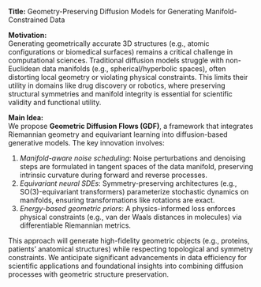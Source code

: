 **Title:** Geometry-Preserving Diffusion Models for Generating Manifold-Constrained Data  

**Motivation:**  
Generating geometrically accurate 3D structures (e.g., atomic configurations or biomedical surfaces) remains a critical challenge in computational sciences. Traditional diffusion models struggle with non-Euclidean data manifolds (e.g., spherical/hyperbolic spaces), often distorting local geometry or violating physical constraints. This limits their utility in domains like drug discovery or robotics, where preserving structural symmetries and manifold integrity is essential for scientific validity and functional utility.  

**Main Idea:**  
We propose **Geometric Diffusion Flows (GDF)**, a framework that integrates Riemannian geometry and equivariant learning into diffusion-based generative models. The key innovation involves:  
1. *Manifold-aware noise scheduling*: Noise perturbations and denoising steps are formulated in tangent spaces of the data manifold, preserving intrinsic curvature during forward and reverse processes.  
2. *Equivariant neural SDEs*: Symmetry-preserving architectures (e.g., SO(3)-equivariant transformers) parameterize stochastic dynamics on manifolds, ensuring transformations like rotations are exact.  
3. *Energy-based geometric priors*: A physics-informed loss enforces physical constraints (e.g., van der Waals distances in molecules) via differentiable Riemannian metrics.  

This approach will generate high-fidelity geometric objects (e.g., proteins, patients’ anatomical structures) while respecting topological and symmetry constraints. We anticipate significant advancements in data efficiency for scientific applications and foundational insights into combining diffusion processes with geometric structure preservation.